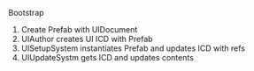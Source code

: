Bootstrap
1. Create Prefab with UIDocument
1. UIAuthor creates UI ICD with Prefab
1. UISetupSystem instantiates Prefab and updates ICD with refs
1. UIUpdateSystm gets ICD and updates contents
